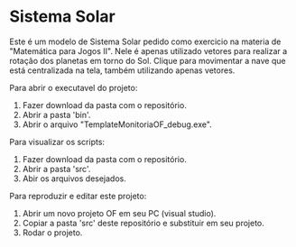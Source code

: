 # Sistema Solar
Este é um modelo de Sistema Solar pedido como exercicio na materia de "Matemática para Jogos II".
Nele é apenas utilizado vetores para realizar a rotação dos planetas em torno do Sol.
Clique para movimentar a nave que está centralizada na tela, também utilizando apenas vetores.


Para abrir o executavel do projeto:
 1. Fazer download da pasta com o repositório.
 2. Abrir a pasta 'bin'.
 3. Abrir o arquivo "TemplateMonitoriaOF_debug.exe".

Para visualizar os scripts:
 1. Fazer download da pasta com o repositório.
 2. Abrir a pasta 'src'.
 3. Abir os arquivos desejados.


Para reproduzir e editar este projeto:
 1. Abrir um novo projeto OF em seu PC (visual studio).
 2. Copiar a pasta 'src' deste repositório e substituir em seu projeto.
 3. Rodar o projeto.
